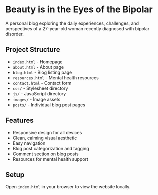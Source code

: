 # Beauty is in the Eyes of the Bipolar

A personal blog exploring the daily experiences, challenges, and perspectives of a 27-year-old woman recently diagnosed with bipolar disorder.

## Project Structure
- `index.html` - Homepage
- `about.html` - About page
- `blog.html` - Blog listing page
- `resources.html` - Mental health resources
- `contact.html` - Contact form
- `css/` - Stylesheet directory
- `js/` - JavaScript directory
- `images/` - Image assets
- `posts/` - Individual blog post pages

## Features
- Responsive design for all devices
- Clean, calming visual aesthetic
- Easy navigation
- Blog post categorization and tagging
- Comment section on blog posts
- Resources for mental health support

## Setup
Open `index.html` in your browser to view the website locally. 
